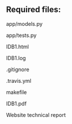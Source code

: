 ## Required files:

app/models.py

app/tests.py

IDB1.html

IDB1.log

.gitignore

.travis.yml

makefile

IDB1.pdf

Website technical report
 

